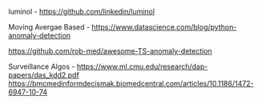 luminol - https://github.com/linkedin/luminol

Moving Avergae Based - https://www.datascience.com/blog/python-anomaly-detection

https://github.com/rob-med/awesome-TS-anomaly-detection
 
Surveillance Algos - https://www.ml.cmu.edu/research/dap-papers/das_kdd2.pdf <br/>
https://bmcmedinformdecismak.biomedcentral.com/articles/10.1186/1472-6947-10-74 <br/>
  
  







